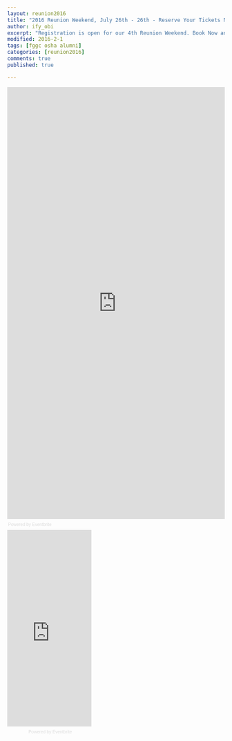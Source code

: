 ```yaml
---
layout: reunion2016
title: "2016 Reunion Weekend, July 26th - 26th - Reserve Your Tickets Now"
author: ify_obi
excerpt: "Registration is open for our 4th Reunion Weekend. Book Now and pay the Early Bird fee."
modified: 2016-2-1
tags: [fggc osha alumni]
categories: [reunion2016]
comments: true
published: true

---
```


<div style="width:100%; text-align:left;" ><iframe  src="https://www.eventbrite.com/e/4th-reunion-weekend-fundraising-gala-tickets-21184714050?ref=eweb" frameborder="0" height="1000" width="100%" vspace="0" hspace="0" marginheight="5" marginwidth="5" scrolling="auto" allowtransparency="true"></iframe><div style="font-family:Helvetica, Arial; font-size:10px; padding:5px 0 5px; margin:2px; width:100%; text-align:left;" ><a class="powered-by-eb" style="color: #dddddd; text-decoration: none;" target="_blank" href="http://www.eventbrite.com/r/eweb">Powered by Eventbrite</a></div></div>


<div style="width:195px; text-align:center;" ><iframe  src="https://www.eventbrite.com/countdown-widget?eid=21184714050" frameborder="0" height="455" width="195" marginheight="0" marginwidth="0" scrolling="no" allowtransparency="true"></iframe><div style="font-family:Helvetica, Arial; font-size:10px; padding:5px 0 5px; margin:2px; width:195px; text-align:center;" ><a class="powered-by-eb" style="color: #dddddd; text-decoration: none;" target="_blank" href="http://www.eventbrite.com/r/ecount">Powered by Eventbrite</a></div></div>